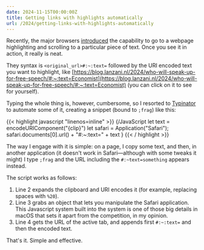 ```yaml
---
date: 2024-11-15T00:00:00Z
title: Getting links with highlights automatically
url: /2024/getting-links-with-highlights-automatically
---
```


Recently, the major browsers [introduced] the capability to go to a webpage highlighting and scrolling to a particular piece of text. Once you see it in action, it really is neat.

They syntax is `<original_url>#:~:text=` followed by the URI encoded text you want to highlight, like [https://blog.lanzani.nl/2024/who-will-speak-up-for-free-speech/#:~:text=Economist](https://blog.lanzani.nl/2024/who-will-speak-up-for-free-speech/#:~:text=Economist) (you can click on it to see for yourself).

Typing the whole thing is, however, cumbersome, so I resorted to [Typinator] to automate some of it, creating a snippet (bound to `;frag`) like this:

{{< highlight javascript "linenos=inline" >}}
{/JavaScript
let text = encodeURIComponent("{clip}")
let safari = Application("Safari");
safari.documents[0].url() + "#:~:text=" + text
}
{{< / highlight >}}

The way I engage with it is simple: on a page, I copy some text, and then, in another application (it doesn't work in Safari—although with some tweaks it might) I type `;frag` and the URL including the `#:~text=something` appears instead.

The script works as follows:

1. Line 2 expands the clipboard and URI encodes it (for example, replacing spaces with `%20`).
2. Line 3 grabs an object that lets you manipulate the Safari application. This Javascript system built into the system is one of those big details in macOS that sets it apart from the competition, in my opinion.
3. Line 4 gets the URL of the active tab, and appends first `#:~:text=` and then the encoded text.

That's it. Simple and effective.

[Typinator]: https://www.ergonis.com/products/typinator/index.html
[introduced]: https://alfy.blog/2024/10/19/linking-directly-to-web-page-content.html
